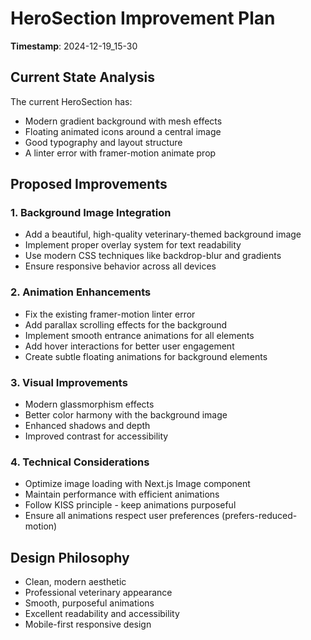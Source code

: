 # HeroSection Improvement Plan

**Timestamp**: 2024-12-19_15-30

## Current State Analysis

The current HeroSection has:

- Modern gradient background with mesh effects
- Floating animated icons around a central image
- Good typography and layout structure
- A linter error with framer-motion animate prop

## Proposed Improvements

### 1. Background Image Integration

- Add a beautiful, high-quality veterinary-themed background image
- Implement proper overlay system for text readability
- Use modern CSS techniques like backdrop-blur and gradients
- Ensure responsive behavior across all devices

### 2. Animation Enhancements

- Fix the existing framer-motion linter error
- Add parallax scrolling effects for the background
- Implement smooth entrance animations for all elements
- Add hover interactions for better user engagement
- Create subtle floating animations for background elements

### 3. Visual Improvements

- Modern glassmorphism effects
- Better color harmony with the background image
- Enhanced shadows and depth
- Improved contrast for accessibility

### 4. Technical Considerations

- Optimize image loading with Next.js Image component
- Maintain performance with efficient animations
- Follow KISS principle - keep animations purposeful
- Ensure all animations respect user preferences (prefers-reduced-motion)

## Design Philosophy

- Clean, modern aesthetic
- Professional veterinary appearance
- Smooth, purposeful animations
- Excellent readability and accessibility
- Mobile-first responsive design
